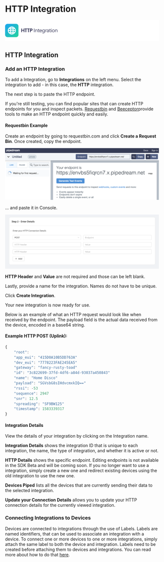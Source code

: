 # HTTP Integration

![](../../.gitbook/assets/artboard-copy-7.jpg)

## HTTP Integration

### Add an HTTP Integration

To add a Integration, go to **Integrations** on the left menu. Select the integration to add - in this case, the **HTTP** integration.

The next step is to paste the HTTP endpoint.

If you're still testing, you can find popular sites that can create HTTP endpoints for you and inspect packets. [Requestbin](https://www.requestbin.com) and [Beeceptor](https://www.beeceptor.com)provide tools to make an HTTP endpoint quickly and easily.

#### Requestbin Example

Create an endpoint by going to requestbin.com and click **Create a Request Bin**. Once created, copy the endpoint.

![](../../.gitbook/assets/request_bin.png)

... and paste it in Console.

![](../../.gitbook/assets/screenshot-2020-03-11-at-09.36.19.png)

**HTTP Header** and **Value** are not required and those can be left blank.

Lastly, provide a name for the integration. Names do not have to be unique.

Click **Create Integration**.

Your new integration is now ready for use.

Below is an example of what an HTTP request would look like when received by the endpoint. The payload field is the actual data received from the device, encoded in a base64 string.

#### Example HTTP POST \(Uplink\):

```javascript
{
    "root":
    "app_eui": "415D0A10B5DD763A"
    "dev_eui": "7778223FAE245EA5"
    "gateway": "fancy-rusty-toad"
    "id": "3c822699-37fd-4df6-a84d-93037a450843"
    "name": "Home Disco"
    "payload": "SGVsbG8sIHdvcmxkIQ=="
    "rssi": -53
    "sequence": 2947
    "snr": 12.5
    "spreading": "SF9BW125"
    "timestamp": 1583339317
}
```

#### Integration Details

View the details of your integration by clicking on the Integration name.

**Integration Details** shows the integration ID that is unique to each integration, the name, the type of integration, and whether it is active or not.

**HTTP Details** shows the specific endpoint. Editing endpoints is not available in the SDK Beta and will be coming soon. If you no longer want to use a integration, simply create a new one and redirect existing devices using the old integration to use the new one.

**Devices Piped** lists all the devices that are currently sending their data to the selected integration.

**Update your Connection Details** allows you to update your HTTP connection details for the currently viewed integration.

### Connecting Integrations to Devices

Devices are connected to integrations through the use of Labels. Labels are named identifiers, that can be used to associate an integration with a device. To connect one or more devices to one or more integrations, simply attach the same label to both the device and integration. Labels need to be created before attaching them to devices and integrations. You can read more about how to do that [here](https://github.com/helium/devdocs/tree/67b988ec351854ec4b7608e12b5b8f47f2456abf/console/labels/README.md).

